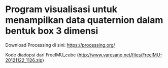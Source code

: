 # Program visualisasi untuk menampilkan data quaternion dalam bentuk box 3 dimensi

Download Processing di sini: https://processing.org/

Kode diadopsi dari FreeIMU_cube (http://www.varesano.net/files/FreeIMU-20121122_1126.zip)

